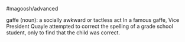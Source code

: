 #magoosh/advanced

gaffe (noun): a socially awkward or tactless act 
In a famous gaffe, Vice President Quayle attempted to correct the spelling of a grade school student, 
only to find that the child was correct. 

